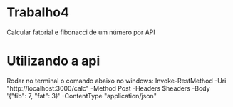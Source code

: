 # Trabalho4
Calcular fatorial e fibonacci de um número por API

# Utilizando a api
Rodar no terminal o comando abaixo no windows:
Invoke-RestMethod -Uri "http://localhost:3000/calc" -Method Post -Headers $headers -Body '{"fib": 7, "fat": 3}' -ContentType "application/json"
